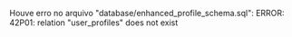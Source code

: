 Houve erro no arquivo "database/enhanced_profile_schema.sql":
ERROR:  42P01: relation "user_profiles" does not exist